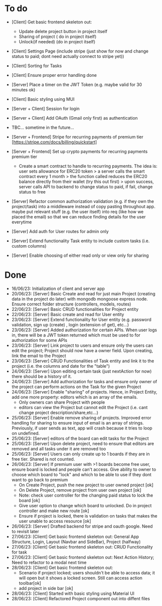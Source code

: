 # To do
- [Client] Get basic frontend skeleton out: 
    - Update delete project button in project itself
    - Sharing of project ( do in project itself)
    - Unlock(if needed) (do in project itself)

- [Client] Settings Page (include stripe (just show for now and change status to paid; dont need actually connect to stripe yet))
- [Client] Sorting for Tasks
- [Client] Ensure proper error handling done
- [Server] Place a timer on the JWT Token (e.g. maybe valid for 30 minutes ok)
- [Client] Basic styling using MUI
- [Server + Client] Session for login
- [Server + Client] Add OAuth (Gmail only first) as authentication

- TBC... sometime in the future...
- [Server + Frontend] Stripe for recurring payments of premium tier [https://stripe.com/docs/billing/quickstart]
- [Server + Frontend] Set up crypto payments for recurring payments premium tier
    - Create a smart contract to handle to recurring payments. The idea is: user sets allowance for ERC20 token > a server calls the smart contract every 1 month > the function called reduces the ERC20 balance directly from their wallet (try this out first) > upon success, server calls API to backend to change status to paid, if fail, change status to free
- [Server] Refactor common authorization validation (e.g. if they own the project/task) into a middleware instead of copy pasting throughout app. maybe put relevant stuff (e.g. the user itself) into req (like how we placed the email) so that we can reduce finding details for the user everytime
- [Server] Add auth for User routes for admin only
- [Server] Extend functionality Task entity to include custom tasks (i.e. custom columns)
- [Server] Enable choosing of either read only or view only for sharing


# Done
- 16/06/23: Initialization of client and server app
- 20/06/23: [Server] Basic Create and read for just main Project (creating data in the project do later) with mongodb mongoose express node. Ensure correct folder structure (controllers, models, routes)
- 22/06/23: [Server] Basic CRUD functionalities for Project entity
- 22/06/23: [Server] Basic create and read for User entity
- 23/06/23: [Server] Extend functionality for User entity (e.g. password validation, sign up (create) , login (extension of get), etc...)
- 23/06/23: [Server] Added authorization for certain APIs. When user logs in, there will be a JWT token returned which must be used to for authorization for some APIs
- 23/06/23: [Server] Link project to users and ensure only the users can edit the project; Project should now have a owner field. Upon creating, link the email to the Project
- 23/06/23: [Server] CRUD Functionalities of Task entity and link it to the project (i.e. the columns and date for the "table")
- 24/06/23: [Server] Upon editing certain task (just nextAction for now) there should be a history of it.  
- 24/06/23: [Server] Add authorization for tasks and ensure only owner of the project can perform actions on the Task for the given Project
- 24/06/23: [Server] Enable "sharing" of projects. Hence, in Project Entity, add one more property: editors which is an array of the emails.
    - Only owners can share Project with people
    - editors can view the Project but cannot edit the Project (i.e. cant change project description/share,etc...)
- 25/06/23: [Server] Enable remove sharing of projects. Improved error handling for sharing to ensure input of email is an array of strings. Previously, if user sends as text, app will crash because it tries to loop on undefined. 
- 25/06/23: [Server] editors of the board can edit tasks for the Project
- 25/06/23: [Server] Upon delete project, need to ensure that editors are removed and all tasks under it are removed too
- 25/06/23: [Server] Users can only create up to 1 boards if they are in free tier. Shared is not counted. 
- 26/06/23: [Server] If premium user with >1 boards become free user, ensure board is locked and people can't access. Give ability to owner to choose which board to "lock" and which to be able to use if they dont want to go back to premium
    - On Create Project, push the new project to user owned project [ok]
    - On Delete Project, remove project from user own project [ok]
    - Note: check user controller for the changing paid status to lock the board [ok]
    - Give user option to change which board to unlocked. Do in project controller and make new route [ok]
    - Ensure if project is locked, there is validation on tasks that makes the user unable to access resource [ok]
- 26/06/23: [Server] Drafted backend for stripe and oauth google. Need to revisit later
- 27/06/23: [Client] Get basic frontend skeleton out: General App Structure, Login, Layout (Navbar and SideBar), Project (halfway)
- 27/06/23: [Client] Get basic frontend skeleton out: CRUD Functionality for task
- 27/06/23: [Client] Get basic frontend skeleton out: Next Action History; Need to refactor to a modal next time
- 28/06/23: [Client] Get basic frontend skeleton out:
    - Scenario if project locked; users shouldn't be able to access data; it will open but it shows a locked screen. Still can access action toolbar[ok]
    - add project in side bar [ok]
- 28/06/23: [Client] Started with basic styling using Material UI
- 28/06/23: [Client] Refactored Project component out into diffent files